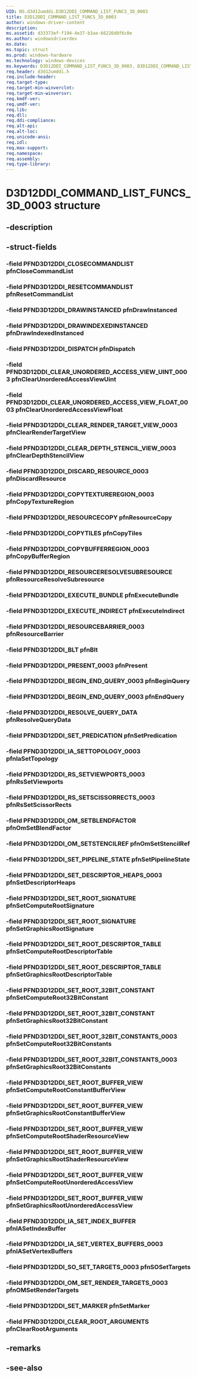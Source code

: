 ```yaml
---
UID: NS.d3d12umddi.D3D12DDI_COMMAND_LIST_FUNCS_3D_0003
title: D3D12DDI_COMMAND_LIST_FUNCS_3D_0003
author: windows-driver-content
description: 
ms.assetid: d33373ef-f194-4e37-b3ae-66226d8f6c0e
ms.author: windowsdriverdev
ms.date: 
ms.topic: struct
ms.prod: windows-hardware
ms.technology: windows-devices
ms.keywords: D3D12DDI_COMMAND_LIST_FUNCS_3D_0003, D3D12DDI_COMMAND_LIST_FUNCS_3D_0003
req.header: d3d12umddi.h
req.include-header:
req.target-type:
req.target-min-winverclnt:
req.target-min-winversvr:
req.kmdf-ver:
req.umdf-ver:
req.lib:
req.dll:
req.ddi-compliance:
req.alt-api:
req.alt-loc:
req.unicode-ansi:
req.idl:
req.max-support:
req.namespace:
req.assembly:
req.type-library:
---
```


# D3D12DDI_COMMAND_LIST_FUNCS_3D_0003 structure

## -description



## -struct-fields

### -field PFND3D12DDI_CLOSECOMMANDLIST pfnCloseCommandList			
 	
### -field PFND3D12DDI_RESETCOMMANDLIST pfnResetCommandList			
 	
### -field PFND3D12DDI_DRAWINSTANCED pfnDrawInstanced			
 	
### -field PFND3D12DDI_DRAWINDEXEDINSTANCED pfnDrawIndexedInstanced			
 	
### -field PFND3D12DDI_DISPATCH pfnDispatch			
 	
### -field PFND3D12DDI_CLEAR_UNORDERED_ACCESS_VIEW_UINT_0003 pfnClearUnorderedAccessViewUint			
 	
### -field PFND3D12DDI_CLEAR_UNORDERED_ACCESS_VIEW_FLOAT_0003 pfnClearUnorderedAccessViewFloat			
 	
### -field PFND3D12DDI_CLEAR_RENDER_TARGET_VIEW_0003 pfnClearRenderTargetView			
 	
### -field PFND3D12DDI_CLEAR_DEPTH_STENCIL_VIEW_0003 pfnClearDepthStencilView			
 	
### -field PFND3D12DDI_DISCARD_RESOURCE_0003 pfnDiscardResource			
 	
### -field PFND3D12DDI_COPYTEXTUREREGION_0003 pfnCopyTextureRegion			
 	
### -field PFND3D12DDI_RESOURCECOPY pfnResourceCopy			
 	
### -field PFND3D12DDI_COPYTILES pfnCopyTiles			
 	
### -field PFND3D12DDI_COPYBUFFERREGION_0003 pfnCopyBufferRegion			
 	
### -field PFND3D12DDI_RESOURCERESOLVESUBRESOURCE pfnResourceResolveSubresource			
 	
### -field PFND3D12DDI_EXECUTE_BUNDLE pfnExecuteBundle			
 	
### -field PFND3D12DDI_EXECUTE_INDIRECT pfnExecuteIndirect			
 	
### -field PFND3D12DDI_RESOURCEBARRIER_0003 pfnResourceBarrier			
 	
### -field PFND3D12DDI_BLT pfnBlt			
 	
### -field PFND3D12DDI_PRESENT_0003 pfnPresent			
 	
### -field PFND3D12DDI_BEGIN_END_QUERY_0003 pfnBeginQuery			
 	
### -field PFND3D12DDI_BEGIN_END_QUERY_0003 pfnEndQuery			
 	
### -field PFND3D12DDI_RESOLVE_QUERY_DATA pfnResolveQueryData			
 	
### -field PFND3D12DDI_SET_PREDICATION pfnSetPredication			
 	
### -field PFND3D12DDI_IA_SETTOPOLOGY_0003 pfnIaSetTopology			
 	
### -field PFND3D12DDI_RS_SETVIEWPORTS_0003 pfnRsSetViewports			
 	
### -field PFND3D12DDI_RS_SETSCISSORRECTS_0003 pfnRsSetScissorRects			
 	
### -field PFND3D12DDI_OM_SETBLENDFACTOR pfnOmSetBlendFactor			
 	
### -field PFND3D12DDI_OM_SETSTENCILREF pfnOmSetStencilRef			
 	
### -field PFND3D12DDI_SET_PIPELINE_STATE pfnSetPipelineState			
 	
### -field PFND3D12DDI_SET_DESCRIPTOR_HEAPS_0003 pfnSetDescriptorHeaps			
 	
### -field PFND3D12DDI_SET_ROOT_SIGNATURE pfnSetComputeRootSignature			
 	
### -field PFND3D12DDI_SET_ROOT_SIGNATURE pfnSetGraphicsRootSignature			
 	
### -field PFND3D12DDI_SET_ROOT_DESCRIPTOR_TABLE pfnSetComputeRootDescriptorTable			
 	
### -field PFND3D12DDI_SET_ROOT_DESCRIPTOR_TABLE pfnSetGraphicsRootDescriptorTable			
 	
### -field PFND3D12DDI_SET_ROOT_32BIT_CONSTANT pfnSetComputeRoot32BitConstant			
 	
### -field PFND3D12DDI_SET_ROOT_32BIT_CONSTANT pfnSetGraphicsRoot32BitConstant			
 	
### -field PFND3D12DDI_SET_ROOT_32BIT_CONSTANTS_0003 pfnSetComputeRoot32BitConstants			
 	
### -field PFND3D12DDI_SET_ROOT_32BIT_CONSTANTS_0003 pfnSetGraphicsRoot32BitConstants			
 	
### -field PFND3D12DDI_SET_ROOT_BUFFER_VIEW pfnSetComputeRootConstantBufferView			
 	
### -field PFND3D12DDI_SET_ROOT_BUFFER_VIEW pfnSetGraphicsRootConstantBufferView			
 	
### -field PFND3D12DDI_SET_ROOT_BUFFER_VIEW pfnSetComputeRootShaderResourceView			
 	
### -field PFND3D12DDI_SET_ROOT_BUFFER_VIEW pfnSetGraphicsRootShaderResourceView			
 	
### -field PFND3D12DDI_SET_ROOT_BUFFER_VIEW pfnSetComputeRootUnorderedAccessView			
 	
### -field PFND3D12DDI_SET_ROOT_BUFFER_VIEW pfnSetGraphicsRootUnorderedAccessView			
 	
### -field PFND3D12DDI_IA_SET_INDEX_BUFFER pfnIASetIndexBuffer			
 	
### -field PFND3D12DDI_IA_SET_VERTEX_BUFFERS_0003 pfnIASetVertexBuffers			
 	
### -field PFND3D12DDI_SO_SET_TARGETS_0003 pfnSOSetTargets			
 	
### -field PFND3D12DDI_OM_SET_RENDER_TARGETS_0003 pfnOMSetRenderTargets			
 	
### -field PFND3D12DDI_SET_MARKER pfnSetMarker			
 	
### -field PFND3D12DDI_CLEAR_ROOT_ARGUMENTS pfnClearRootArguments			
 	
## -remarks

## -see-also